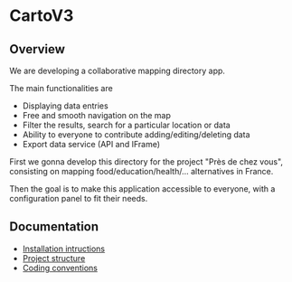 CartoV3
=======

Overview
--------

We are developing a collaborative mapping directory app.

The main functionalities are
- Displaying data entries
- Free and smooth navigation on the map
- Filter the results, search for a particular location or data
- Ability to everyone to contribute adding/editing/deleting data
- Export data service (API and IFrame)

First we gonna  develop this directory for the project "Près de chez vous", consisting on mapping food/education/health/... alternatives in France.

Then the goal is to make this application accessible to everyone, with a configuration panel to fit their needs.


Documentation
-------------

- [Installation intructions](docs/installation.md)
- [Project structure](docs/project-structure.md)
- [Coding conventions](docs/coding-conventions.md)
